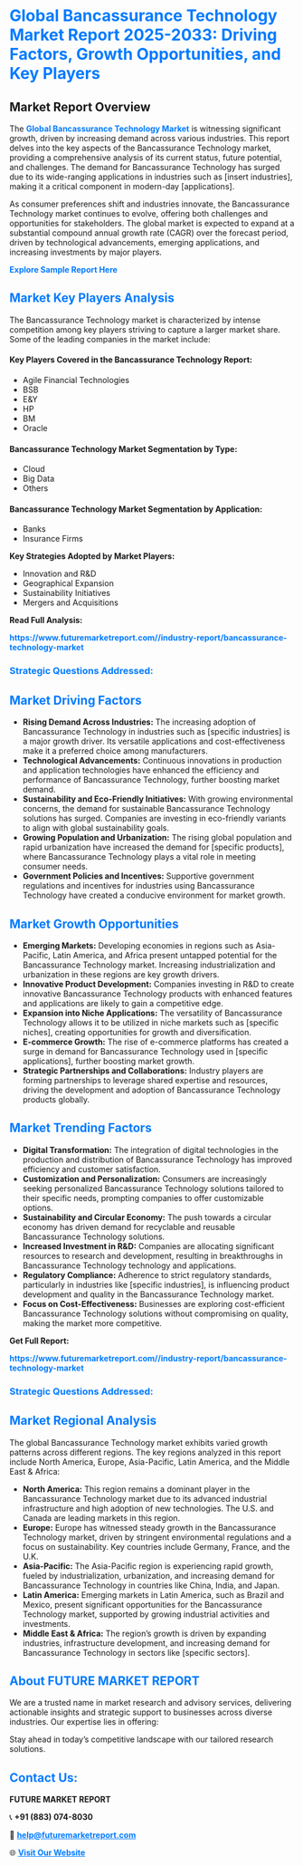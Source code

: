 <h1 style="color: #007BFF;">Global Bancassurance Technology Market Report 2025-2033: Driving Factors, Growth Opportunities, and Key Players</h1>

<section id="overview">
<h2>Market Report Overview</h2>
<p>The <a href="https://www.futuremarketreport.com//industry-report/bancassurance-technology-market" style="color: #007BFF; text-decoration: none;"><strong>Global Bancassurance Technology Market</strong></a> is witnessing significant growth, driven by increasing demand across various industries. This report delves into the key aspects of the Bancassurance Technology market, providing a comprehensive analysis of its current status, future potential, and challenges. The demand for Bancassurance Technology has surged due to its wide-ranging applications in industries such as [insert industries], making it a critical component in modern-day [applications].</p>
<p>As consumer preferences shift and industries innovate, the Bancassurance Technology market continues to evolve, offering both challenges and opportunities for stakeholders. The global market is expected to expand at a substantial compound annual growth rate (CAGR) over the forecast period, driven by technological advancements, emerging applications, and increasing investments by major players.</p>
</section>

<section id="overview">
<p><a href="https://www.futuremarketreport.com//request-sample/reportId=63990" style="color: #007BFF; text-decoration: none;"><strong>Explore Sample Report Here</strong></a></p>
</section>

<section id="key-players">
<h2 style="color: #007BFF;">Market Key Players Analysis</h2>
<p>The Bancassurance Technology market is characterized by intense competition among key players striving to capture a larger market share. Some of the leading companies in the market include:</p>
<h4>Key Players Covered in the Bancassurance Technology Report:</h4>
<ul><li>Agile Financial Technologies</li><li>BSB</li><li>E&amp;Y</li><li>HP</li><li>BM</li><li>Oracle</li></ul>
<h4>Bancassurance Technology Market Segmentation by Type:</h4>
<ul><li>Cloud</li><li>Big Data</li><li>Others</li></ul>

<h4>Bancassurance Technology Market Segmentation by Application:</h4>
<ul><li>Banks</li><li>Insurance Firms</li></ul>
<p><strong>Key Strategies Adopted by Market Players:</strong></p>
<ul>
<li>Innovation and R&D</li>
<li>Geographical Expansion</li>
<li>Sustainability Initiatives</li>
<li>Mergers and Acquisitions</li>
</ul>
</section>

<section>
<p><strong>Read Full Analysis: </strong></p><a href="https://www.futuremarketreport.com//industry-report/bancassurance-technology-market" style="color: #007BFF; text-decoration: none;"><strong>https://www.futuremarketreport.com//industry-report/bancassurance-technology-market</strong></a>
<h3 style="color: #007BFF;">Strategic Questions Addressed:</h3>
</section>

<section id="driving-factors">
<h2 style="color: #007BFF;">Market Driving Factors</h2>
<ul>
<li><strong>Rising Demand Across Industries:</strong> The increasing adoption of Bancassurance Technology in industries such as [specific industries] is a major growth driver. Its versatile applications and cost-effectiveness make it a preferred choice among manufacturers.</li>
<li><strong>Technological Advancements:</strong> Continuous innovations in production and application technologies have enhanced the efficiency and performance of Bancassurance Technology, further boosting market demand.</li>
<li><strong>Sustainability and Eco-Friendly Initiatives:</strong> With growing environmental concerns, the demand for sustainable Bancassurance Technology solutions has surged. Companies are investing in eco-friendly variants to align with global sustainability goals.</li>
<li><strong>Growing Population and Urbanization:</strong> The rising global population and rapid urbanization have increased the demand for [specific products], where Bancassurance Technology plays a vital role in meeting consumer needs.</li>
<li><strong>Government Policies and Incentives:</strong> Supportive government regulations and incentives for industries using Bancassurance Technology have created a conducive environment for market growth.</li>
</ul>
</section>

<section id="growth-opportunities">
<h2 style="color: #007BFF;">Market Growth Opportunities</h2>
<ul>
<li><strong>Emerging Markets:</strong> Developing economies in regions such as Asia-Pacific, Latin America, and Africa present untapped potential for the Bancassurance Technology market. Increasing industrialization and urbanization in these regions are key growth drivers.</li>
<li><strong>Innovative Product Development:</strong> Companies investing in R&D to create innovative Bancassurance Technology products with enhanced features and applications are likely to gain a competitive edge.</li>
<li><strong>Expansion into Niche Applications:</strong> The versatility of Bancassurance Technology allows it to be utilized in niche markets such as [specific niches], creating opportunities for growth and diversification.</li>
<li><strong>E-commerce Growth:</strong> The rise of e-commerce platforms has created a surge in demand for Bancassurance Technology used in [specific applications], further boosting market growth.</li>
<li><strong>Strategic Partnerships and Collaborations:</strong> Industry players are forming partnerships to leverage shared expertise and resources, driving the development and adoption of Bancassurance Technology products globally.</li>
</ul>
</section>

<section id="trending-factors">
<h2 style="color: #007BFF;">Market Trending Factors</h2>
<ul>
<li><strong>Digital Transformation:</strong> The integration of digital technologies in the production and distribution of Bancassurance Technology has improved efficiency and customer satisfaction.</li>
<li><strong>Customization and Personalization:</strong> Consumers are increasingly seeking personalized Bancassurance Technology solutions tailored to their specific needs, prompting companies to offer customizable options.</li>
<li><strong>Sustainability and Circular Economy:</strong> The push towards a circular economy has driven demand for recyclable and reusable Bancassurance Technology solutions.</li>
<li><strong>Increased Investment in R&D:</strong> Companies are allocating significant resources to research and development, resulting in breakthroughs in Bancassurance Technology technology and applications.</li>
<li><strong>Regulatory Compliance:</strong> Adherence to strict regulatory standards, particularly in industries like [specific industries], is influencing product development and quality in the Bancassurance Technology market.</li>
<li><strong>Focus on Cost-Effectiveness:</strong> Businesses are exploring cost-efficient Bancassurance Technology solutions without compromising on quality, making the market more competitive.</li>
</ul>
</section>

<section>
<p><strong>Get Full Report: </strong></p><a href="https://www.futuremarketreport.com//industry-report/bancassurance-technology-market" style="color: #007BFF; text-decoration: none;"><strong>https://www.futuremarketreport.com//industry-report/bancassurance-technology-market</strong></a>
<h3 style="color: #007BFF;">Strategic Questions Addressed:</h3>
</section>


<section id="regional-analysis">
<h2 style="color: #007BFF;">Market Regional Analysis</h2>
<p>The global Bancassurance Technology market exhibits varied growth patterns across different regions. The key regions analyzed in this report include North America, Europe, Asia-Pacific, Latin America, and the Middle East & Africa:</p>
<ul>
<li><strong>North America:</strong> This region remains a dominant player in the Bancassurance Technology market due to its advanced industrial infrastructure and high adoption of new technologies. The U.S. and Canada are leading markets in this region.</li>
<li><strong>Europe:</strong> Europe has witnessed steady growth in the Bancassurance Technology market, driven by stringent environmental regulations and a focus on sustainability. Key countries include Germany, France, and the U.K.</li>
<li><strong>Asia-Pacific:</strong> The Asia-Pacific region is experiencing rapid growth, fueled by industrialization, urbanization, and increasing demand for Bancassurance Technology in countries like China, India, and Japan.</li>
<li><strong>Latin America:</strong> Emerging markets in Latin America, such as Brazil and Mexico, present significant opportunities for the Bancassurance Technology market, supported by growing industrial activities and investments.</li>
<li><strong>Middle East & Africa:</strong> The region’s growth is driven by expanding industries, infrastructure development, and increasing demand for Bancassurance Technology in sectors like [specific sectors].</li>
</ul>
</section>

<footer>
<h2 style="color: #007BFF;">About FUTURE MARKET REPORT</h2>
<p>We are a trusted name in market research and advisory services, delivering actionable insights and strategic support to businesses across diverse industries. Our expertise lies in offering:</p>

<p>Stay ahead in today’s competitive landscape with our tailored research solutions.</p>

<h2 style="color: #007BFF;">Contact Us:</h2>
<p><strong>FUTURE MARKET REPORT</strong></p>
<p>📞 <strong>+91 (883) 074-8030</strong></p>
<p>📧 <strong><a href="mailto:help@futuremarketreport.com" style="color: #007BFF;">help@futuremarketreport.com</a></strong></p>
<p>🌐 <strong><a href="https://www.futuremarketreport.com/" style="color: #007BFF;">Visit Our Website</a></strong></p>
</footer>